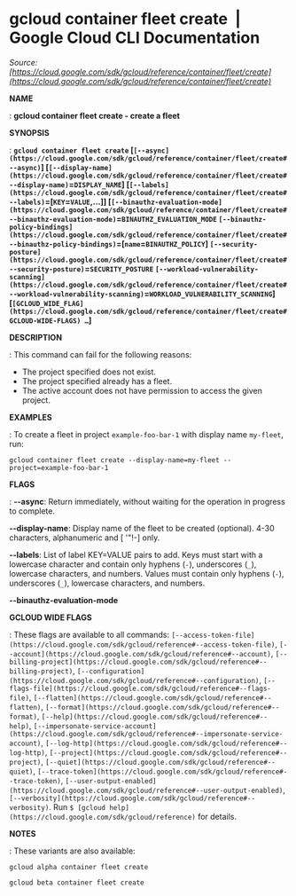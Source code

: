 # gcloud container fleet create  |  Google Cloud CLI Documentation

*Source: [https://cloud.google.com/sdk/gcloud/reference/container/fleet/create](https://cloud.google.com/sdk/gcloud/reference/container/fleet/create)*

**NAME**

: **gcloud container fleet create - create a fleet**

**SYNOPSIS**

: **`gcloud container fleet create` [`[--async](https://cloud.google.com/sdk/gcloud/reference/container/fleet/create#--async)`] [`[--display-name](https://cloud.google.com/sdk/gcloud/reference/container/fleet/create#--display-name)`=`DISPLAY_NAME`] [`[--labels](https://cloud.google.com/sdk/gcloud/reference/container/fleet/create#--labels)`=[`KEY`=`VALUE`,…]] [`[--binauthz-evaluation-mode](https://cloud.google.com/sdk/gcloud/reference/container/fleet/create#--binauthz-evaluation-mode)`=`BINAUTHZ_EVALUATION_MODE` `[--binauthz-policy-bindings](https://cloud.google.com/sdk/gcloud/reference/container/fleet/create#--binauthz-policy-bindings)`=[`name`=`BINAUTHZ_POLICY`] `[--security-posture](https://cloud.google.com/sdk/gcloud/reference/container/fleet/create#--security-posture)`=`SECURITY_POSTURE` `[--workload-vulnerability-scanning](https://cloud.google.com/sdk/gcloud/reference/container/fleet/create#--workload-vulnerability-scanning)`=`WORKLOAD_VULNERABILITY_SCANNING`] [`[GCLOUD_WIDE_FLAG](https://cloud.google.com/sdk/gcloud/reference/container/fleet/create#GCLOUD-WIDE-FLAGS) …`]**

**DESCRIPTION**

: This command can fail for the following reasons:

- The project specified does not exist.
- The project specified already has a fleet.
- The active account does not have permission to access the given project.

**EXAMPLES**

: To create a fleet in project `example-foo-bar-1` with display name
`my-fleet`, run:

```
gcloud container fleet create --display-name=my-fleet --project=example-foo-bar-1
```

**FLAGS**

: **--async**:
Return immediately, without waiting for the operation in progress to complete.

**--display-name**:
Display name of the fleet to be created (optional). 4-30 characters,
alphanumeric and [ '"!-] only.

**--labels**:
List of label KEY=VALUE pairs to add.
Keys must start with a lowercase character and contain only hyphens
(`-`), underscores (`_`), lowercase characters, and
numbers. Values must contain only hyphens (`-`), underscores
(`_`), lowercase characters, and numbers.

**--binauthz-evaluation-mode**

**GCLOUD WIDE FLAGS**

: These flags are available to all commands: `[--access-token-file](https://cloud.google.com/sdk/gcloud/reference#--access-token-file)`,
`[--account](https://cloud.google.com/sdk/gcloud/reference#--account)`, `[--billing-project](https://cloud.google.com/sdk/gcloud/reference#--billing-project)`,
`[--configuration](https://cloud.google.com/sdk/gcloud/reference#--configuration)`,
`[--flags-file](https://cloud.google.com/sdk/gcloud/reference#--flags-file)`,
`[--flatten](https://cloud.google.com/sdk/gcloud/reference#--flatten)`, `[--format](https://cloud.google.com/sdk/gcloud/reference#--format)`, `[--help](https://cloud.google.com/sdk/gcloud/reference#--help)`, `[--impersonate-service-account](https://cloud.google.com/sdk/gcloud/reference#--impersonate-service-account)`,
`[--log-http](https://cloud.google.com/sdk/gcloud/reference#--log-http)`,
`[--project](https://cloud.google.com/sdk/gcloud/reference#--project)`, `[--quiet](https://cloud.google.com/sdk/gcloud/reference#--quiet)`, `[--trace-token](https://cloud.google.com/sdk/gcloud/reference#--trace-token)`, `[--user-output-enabled](https://cloud.google.com/sdk/gcloud/reference#--user-output-enabled)`,
`[--verbosity](https://cloud.google.com/sdk/gcloud/reference#--verbosity)`.
Run `$ [gcloud help](https://cloud.google.com/sdk/gcloud/reference)` for details.

**NOTES**

: These variants are also available:

```
gcloud alpha container fleet create
```

```
gcloud beta container fleet create
```
